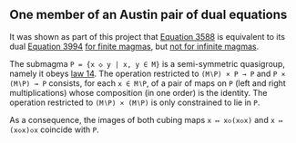 ## One member of an Austin pair of dual equations

It was shown as part of this project that [Equation 3588](https://teorth.github.io/equational_theories/implications/?3588) is equivalent to its dual [Equation 3994](https://teorth.github.io/equational_theories/implications/?3994) [for finite magmas](https://teorth.github.io/equational_theories/blueprint/infinite-model-chapter.html#finite_imp_3994_3588), but [not for infinite magmas](https://teorth.github.io/equational_theories/blueprint/infinite-model-chapter.html#non_imp_3994_3588_thm).

The submagma `P = {x ◇ y | x, y ∈ M}` is a semi-symmetric quasigroup, namely it obeys [law 14](https://teorth.github.io/equational_theories/implications/?14).  The operation restricted to `(M∖P) × P → P` and `P × (M∖P) → P` consists, for each `x ∈ M∖P`, of a pair of maps on `P` (left and right multiplications) whose composition (in one order) is the identity.  The operation restricted to `(M∖P) × (M∖P)` is only constrained to lie in `P`.

As a consequence, the images of both cubing maps `x ↦ x◇(x◇x)` and `x ↦ (x◇x)◇x` coincide with `P`.

